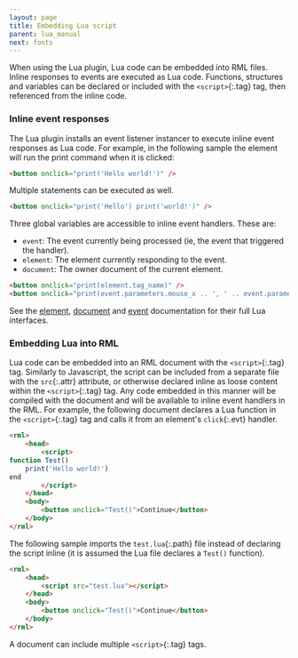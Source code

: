 ```yaml
---
layout: page
title: Embedding Lua script
parent: lua_manual
next: fonts
---
```


When using the Lua plugin, Lua code can be embedded into RML files. Inline responses to events are executed as Lua code. Functions, structures and variables can be declared or included with the `<script>`{:.tag} tag, then referenced from the inline code.

### Inline event responses

The Lua plugin installs an event listener instancer to execute inline event responses as Lua code. For example, in the following sample the element will run the print command when it is clicked:

```html
<button onclick="print('Hello world!')" />
```

Multiple statements can be executed as well.

```html
<button onclick="print('Hello') print('world!')" />
```
Three global variables are accessible to inline event handlers. These are:

* `event`: The event currently being processed (ie, the event that triggered the handler).
* `element`: The element currently responding to the event.
* `document`: The owner document of the current element.

```html
<button onclick="print(element.tag_name)" />
<button onclick="print(event.parameters.mouse_x .. ', ' .. event.parameters.mouse_y)" />
```

See the [element](elements.html), [document](documents.html) and [event](events.html) documentation for their full Lua interfaces.

### Embedding Lua into RML

Lua code can be embedded into an RML document with the `<script>`{:.tag} tag. Similarly to Javascript, the script can be included from a separate file with the `src`{:.attr} attribute, or otherwise declared inline as loose content within the `<script>`{:.tag} tag. Any code embedded in this manner will be compiled with the document and will be available to inline event handlers in the RML. For example, the following document declares a Lua function in the `<script>`{:.tag} tag and calls it from an element's `click`{:.evt} handler.

```html
<rml>
	<head>
		<script>
function Test()
	print('Hello world!')
end
		</script>
	</head>
	<body>
		<button onclick="Test()">Continue</button>
	</body>
</rml>
```

The following sample imports the `test.lua`{:.path} file instead of declaring the script inline (it is assumed the Lua file declares a `Test()` function).

```html
<rml>
	<head>
		<script src="test.lua"></script>
	</head>
	<body>
		<button onclick="Test()">Continue</button>
	</body>
</rml>
```

A document can include multiple `<script>`{:.tag} tags.
